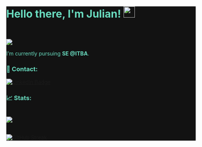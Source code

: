 

<div style="background-color:#121212">
<div style="color:#69DBBF">

# Hello there, I'm Julian! <img src="https://raw.githubusercontent.com/debdutgoswami/debdutgoswami/master/assets/gifs/Hi.gif" width="30px">

<br>

![](https://komarev.com/ghpvc/?username=JuArce&color=blue)<br>

I’m currently pursuing **SE @ITBA**. <br>

### 🦖 Contact:<br>


[![Linkedin Badge](https://img.shields.io/badge/-JuArce-blue?style=flat-square&logo=Linkedin&logoColor=white&link=www.linkedin.com/in/julian-arce-1752a714b)](www.linkedin.com/in/julian-arce-1752a714b)

### 📈 Stats:


<br>
<a href="https://github.com/JuArce">
<img align="center" src="https://github-readme-stats.vercel.app/api?username=JuArce&show_icons=true&include_all_commits=true&theme=algolia&count_private=true">
</a>
<br><br>

[![GitHub Streak](https://github-readme-streak-stats.herokuapp.com/?user=JuArce&theme=algolia)](https://git.io/streak-stats)


</div>
</div>
